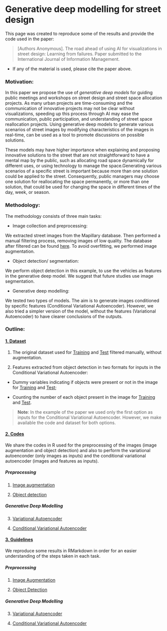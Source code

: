 Generative deep modelling for street design
================

This page was created to reproduce some of the results and provide the
code used in the paper:

> \[Authors Anonymous\]. The road ahead of using AI for visualizations
> in street design: Learning from failures. Paper submitted to the
> International Journal of Information Management.

-   If any of the material is used, please cite the paper above.

### Motivation:

In this paper we propose the use of *generative deep models* for guiding
public meetings and workshops on street design and street space
allocation projects. As many urban projects are time-consuming and the
communication of innovative projects may not be clear without
visualizations, speeding up this process through AI may ease the
communication, public participation, and understanding of street space
reallocation projects. Using generative deep models to generate various
scenarios of street images by modifying characteristics of the images in
real-time, can be used as a tool to promote discussions on possible
solutions.

These models may have higher importance when explaining and proposing
innovative solutions to the street that are not straightforward to have
a mental map by the public, such as allocating road space dynamically
for different uses, or using technology to manage the space.Generating
various scenarios of a specific street is important because more than
one solution could be applied to the street. Consequently, public
managers may choose one solution for reallocating the space permanently,
or more than one solution, that could be used for changing the space in
different times of the day, week, or season.

### Methodology:

The methodology consists of three main tasks:

-   Image collection and preprocessing:

We extracted street images from the Mapillary database. Then performed a
manual filtering process, removing images of low quality. The database
after filtered can be found [here](Database/Images/). To avoid
overfitting, we performed image augmentation.

-   Object detection/ segmentation:

We perform object detection in this example, to use the vehicles as
features in the generative deep model. We suggest that future studies
use image segmentation.

-   Generative deep modelling:

We tested two types of models. The aim is to generate images conditioned
by specific features (Conditional Variational Autoencoder). However, we
also tried a simpler version of the model, without the features
(Variational Autoencoder) to have clearer conclusions of the outputs.

### Outline:

#### [1. Dataset](%22Dataset/%22)

1)  The original dataset used for
    [Training](Dataset/Images/Train_filtered/) and
    [Test](Dataset/Images/Test_filtered/) filtered manually, without
    augmentation.

2)  Features extracted from object detection in two formats for inputs
    in the Conditional Variational Autoencoder:

-   Dummy variables indicating if objects were present or not in the
    image for [Training](Dataset/Features/Features_Dummy_Train/) and
    [Test](Dataset/Features/Features_Dummy_Test/);

-   Counting the number of each object present in the image for
    [Training](Dataset/Features/Features_Class_Train/) and
    [Test](Dataset/Features/Features_Class_Test).

> **Note**: In the example of the paper we used only the first option as
> inputs for the Conditional Variational Autoencoder. However, we make
> available the code and dataset for both options.

#### [2. Codes](%22Codes/%22)

We share the codes in R used for the preprocessing of the images (image
augmentation and object detection) and also to perform the variational
autoenconder (only images as inputs) and the conditional variational
autoencoder (images and features as inputs).

##### Preprocessing

1.  [Image augmentation](Codes/Image_Augmentation.R)

2.  [Object detection](Codes/Object_Detection.R)

##### Generative Deep Modelling

3.  [Variational Autoencoder](Codes/VAE_StreetDesign.R)

4.  [Conditional Variational
    Autoencoder](Codes/ConditionalVAE_StreetDesign.R)

#### [3. Guidelines](Guidelines/)

We reproduce some results in RMarkdown in order for an easier
understanding of the steps taken in each task.

##### Preprocessing

1.  [Image Augmentation](Image_Augmentation.md)

2.  [Object Detection](Object_Detection.md)

##### Generative Deep Modelling

3.  [Variational Autoencoder](VAE.md)

4.  [Conditional Variational Autoencoder](CVAE.md)
